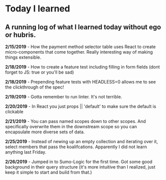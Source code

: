 # Today I learned

## A running log of what I learned today without ego or hubris.

**2/15/2019** - How the payment method selector table uses React to create micro-components that come together.  Really interesting way of making things extensible.

**2/18/2019** - How to create a feature test including filling in form fields (dont forget to JS: true or you'll be sad)

**2/18/2019** - Prepending feature tests with HEADLESS=0 allows me to see the clickthrough of the spec!

**2/19/2019** - Gotta remember to run linter. It's not terrible.

**2/20/2019** - In React you just props || 'default' to make sure the default is clickable

**2/21/2019** - You can pass named scopes down to other scopes. And specifically overwrite them in the downstream scope so you can encapsulate more diverse sets of data.

**2/25/2019** - Instead of newing up an empty collection and iterating over it, select members that pass the koalifcations.  Apparently I did not learn anything last Friday.

**2/26/2019** - Jumped in to Sumo-Logic for the first time.  Got some good background in their query structure (it's more intuitive than I realized, just keep it simple to start and build from that.)
